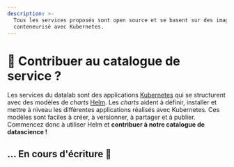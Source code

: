 ```yaml
---
description: >-
  Tous les services proposés sont open source et se basent sur des images
  conteneurisé avec Kubernetes.
---
```


# 🔧​​ Contribuer au catalogue de service ?

Les services du datalab sont des applications [Kubernetes](https://kubernetes.io/docs/home/) qui se structurent avec des modèles de _charts_ [Helm](https://helm.sh/). Les _charts_  aident à définir, installer et mettre à niveau les différentes applications réalisés avec Kubernetes. Ces modèles sont  faciles à créer, à versionner, à partager et à publier. Commencez donc à utiliser Helm et **contribuer à notre catalogue de datascience !**

## ... En cours d'écriture 🚧

